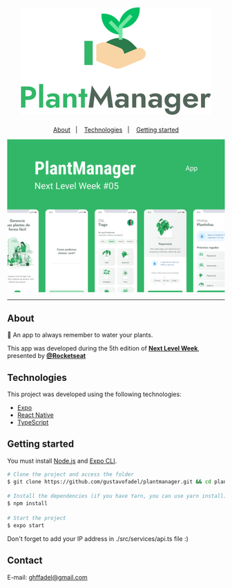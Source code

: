 <h1 align="center">
    <img alt="App icon" title="Plant Manager" src=".github/logo.svg" />
</h1>

<p align="center">
  <a href="#-project">About</a>&nbsp;&nbsp;&nbsp;|&nbsp;&nbsp;&nbsp;
  <a href="#technologies">Technologies</a>&nbsp;&nbsp;&nbsp;|&nbsp;&nbsp;&nbsp;
  <a href="#-layout">Getting started</a>
</p>

<p align="center">
  <img alt="App preview" src=".github/preview.png">
</p>

---

## About

🌱 An app to always remember to water your plants.

This app was developed during the 5th edition of **[Next Level Week](https://nextlevelweek.com/)**, presented by **[@Rocketseat](https://github.com/Rocketseat)** 

## Technologies

This project was developed using the following technologies:

- [Expo](https://expo.io/)
- [React Native](https://reactnative.dev/)
- [TypeScript](https://www.typescriptlang.org/)

## Getting started

You must install [Node.js](https://nodejs.org/) and [Expo CLI](https://docs.expo.io/). 

```bash
# Clone the project and access the folder
$ git clone https://github.com/gustavofadel/plantmanager.git && cd plantmanager

# Install the dependencies (if you have Yarn, you can use yarn install)
$ npm install

# Start the project
$ expo start
```

Don't forget to add your IP address in ./src/services/api.ts file :)

## Contact
E-mail: ghffadel@gmail.com
